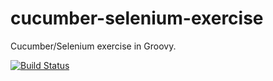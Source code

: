 # cucumber-selenium-exercise

Cucumber/Selenium exercise in Groovy.

[![Build Status](https://travis-ci.org/carla-sarappa/cucumber-selenium-exercise.svg?branch=master)](https://travis-ci.org/carla-sarappa/cucumber-selenium-exercise)
